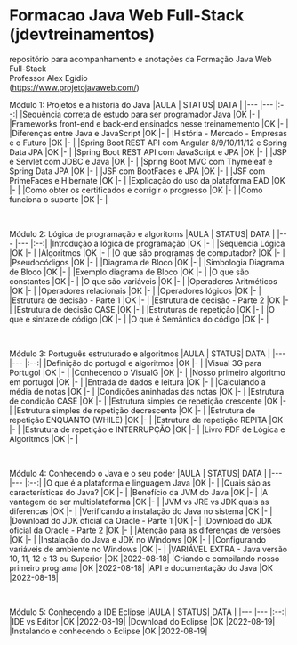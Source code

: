 # Formacao Java Web Full-Stack (jdevtreinamentos)

repositório para acompanhamento e anotações da Formação Java Web Full-Stack
<br>
Professor Alex Egídio
<br>
(https://www.projetojavaweb.com/)


Módulo 1: Projetos e a história do Java
|AULA                                                                   | STATUS| DATA  |
|---                                                                    |---    |:--:|
|Sequência correta de estudo para ser programador Java 					|OK     |-      |
|Frameworks front-end e back-end ensinados nesse treinamemento 			|OK     |-      |
|Diferenças entre Java e JavaScript 									|OK     |-      |
|História - Mercado - Empresas e o Futuro 								|OK     |-      |
|Spring Boot REST API com Angular 8/9/10/11/12 e Spring Data JPA 		|OK     |-      |
|Spring Boot REST API com JavaScript e JPA 								|OK     |-      |
|JSP e Servlet com JDBC e Java 											|OK     |-      |
|Spring Boot MVC com Thymeleaf e Spring Data JPA 						|OK     |-      |
|JSF com BootFaces e JPA 												|OK     |-      |
|JSF com PrimeFaces e Hibernate 										|OK     |-      |
|Explicação do uso da plataforma EAD 									|OK     |-      |
|Como obter os certificados e corrigir o progresso 						|OK     |-      |
|Como funciona o suporte 												|OK     |-      |


<br>


Módulo 2: Lógica de programação e algoritoms
|AULA                                                                   | STATUS| DATA  |
|---                                                                    |---    |:--:|
|Introdução a lógica de programação										|OK     |-      |
|Sequencia Lógica														|OK     |-      |
|Algoritmos																|OK     |-      |
|O que são programas de computador?										|OK     |-      |
|Pseudocódigos															|OK     |-      |
|Diagrama de Bloco														|OK     |-      |
|Simbologia Diagrama de Bloco											|OK     |-      |
|Exemplo diagrama de Bloco												|OK     |-      |
|O que são constantes													|OK     |-      |
|O que são variáveis													|OK     |-      |
|Operadores Aritméticos													|OK     |-      |
|Operadores relacionais													|OK     |-      |
|Operadores lógicos														|OK     |-      |
|Estrutura de decisão - Parte 1 										|OK     |-      |
|Estrutura de decisão - Parte 2 										|OK     |-      |
|Estrutura de decisão CASE												|OK     |-      |
|Estruturas de repetição												|OK     |-      |
|O que é sintaxe de código 												|OK     |-      |
|O que é Semântica do código 											|OK     |-      |


<br>


Módulo 3: Português estruturado e algoritmos
|AULA                                                                   | STATUS| DATA  |
|---                                                                    |---    |:--:|
|Definição do portugol e algoritmos										|OK     |-      |
|Visual 3G para Portugol												|OK     |-      |
|Conhecendo o VisualG													|OK     |-      |
|Nosso primeiro algoritmo em portugol									|OK     |-      |
|Entrada de dados e leitura												|OK     |-      |
|Calculando a média de notas 											|OK     |-      |
|Condições aninhadas das notas 											|OK     |-      |
|Estrutura de condição CASE												|OK     |-      |
|Estrutura simples de repetição crescente								|OK     |-      |
|Estrutura simples de repetição decrescente								|OK     |-      |
|Estrutura de repetição ENQUANTO (WHILE)								|OK     |-      |
|Estrutura de repetição REPITA											|OK     |-      |
|Estrutura de repetição e INTERRUPÇÃO									|OK     |-      |
|Livro PDF de Lógica e Algoritmos										|OK     |-      |


<br>


Módulo 4: Conhecendo o Java e o seu poder
|AULA                                                                   | STATUS| DATA  |
|---                                                                    |---    |:--:|
|O que é a plataforma e linguagem Java 									|OK     |-      |
|Quais são as características do Java? 									|OK     |-      |
|Benefício da JVM do Java 												|OK     |-      |
|A vantagem de ser multiplataforma										|OK     |-      |
|JVM vs JRE vs JDK quais as diferencas									|OK     |-      |
|Verificando a instalação do Java no sistema							|OK     |-      |
|Download do JDK oficial da Oracle - Parte 1 							|OK     |-      |
|Download do JDK oficial da Oracle - Parte 2 							|OK     |-      |
|Atenção para as diferenças de versões									|OK     |-      |
|Instalação do Java e JDK no Windows 									|OK     |-      |
|Configurando variáveis de ambiente no Windows							|OK     |-      |
|VARIÁVEL EXTRA - Java versão 10, 11, 12 e 13 ou Superior				|OK     |2022-08-18|
|Criando e compilando nosso primeiro programa 							|OK     |2022-08-18|
|API e documentação do Java 											|OK     |2022-08-18|


<br>


Módulo 5: Conhecendo a IDE Eclipse
|AULA                                                                   | STATUS| DATA  |
|---                                                                    |---    |:--:|
|IDE vs Editor															|OK     |2022-08-19|
|Download do Eclipse													|OK     |2022-08-19|
|Instalando e conhecendo o Eclipse										|OK     |2022-08-19|


<br>